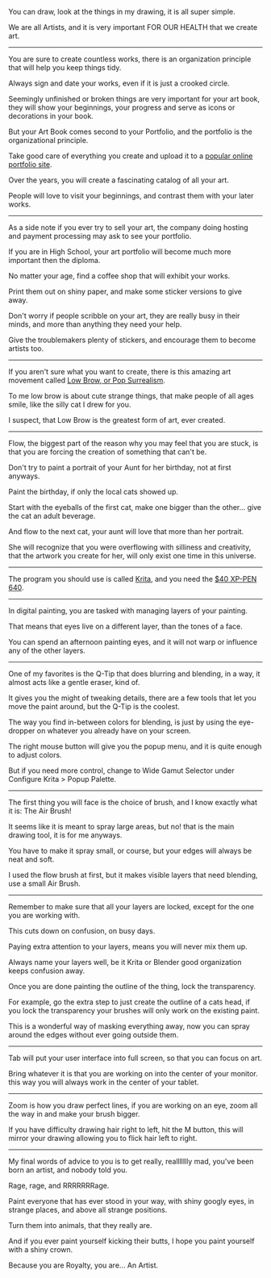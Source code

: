 You can draw,
look at the things in my drawing, it is all super simple.

We are all Artists,
and it is very important FOR OUR HEALTH that we create art.

---

You are sure to create countless works,
there is an organization principle that will help you keep things tidy.

Always sign and date your works,
even if it is just a crooked circle.

Seemingly unfinished or broken things are very important for your art book,
they will show your beginnings, your progress and serve as icons or decorations in your book.

But your Art Book comes second to your Portfolio,
and the portfolio is the organizational principle.

Take good care of everything you create and upload it to
a [popular online portfolio site][4].

Over the years,
you will create a fascinating catalog of all your art.

People will love to visit your beginnings,
and contrast them with your later works.

---

As a side note if you ever try to sell your art,
the company doing hosting and payment processing may ask to see your portfolio.

If you are in High School,
your art portfolio will become much more important then the diploma.

No matter your age,
find a coffee shop that will exhibit your works.

Print them out on shiny paper,
and make some sticker versions to give away.

Don't worry if people scribble on your art,
they are really busy in their minds, and more than anything they need your help.

Give the troublemakers plenty of stickers,
and encourage them to become artists too.

---

If you aren't sure what you want to create,
there is this amazing art movement called [Low Brow, or Pop Surrealism][1].

To me low brow is about cute strange things, that make people of all ages smile,
like the silly cat I drew for you.

I suspect, that Low Brow is the greatest form of art,
ever created.

---

Flow, the biggest part of the reason why you may feel that you are stuck,
is that you are forcing the creation of something that can't be.

Don't try to paint a portrait of your Aunt for her birthday,
not at first anyways.

Paint the birthday,
if only the local cats showed up.

Start with the eyeballs of the first cat,
make one bigger than the other... give the cat an adult beverage.

And flow to the next cat,
your aunt will love that more than her portrait.

She will recognize that you were overflowing with silliness and creativity,
that the artwork you create for her, will only exist one time in this universe.

---

The program you should use is called [Krita][2],
and you need the [$40 XP-PEN 640][3].

---

In digital painting,
you are tasked with managing layers of your painting.

That means that eyes live on a different layer,
than the tones of a face.

You can spend an afternoon painting eyes,
and it will not warp or influence any of the other layers.

---

One of my favorites is the Q-Tip that does blurring and blending,
in a way, it almost acts like a gentle eraser, kind of.

It gives you the might of tweaking details,
there are a few tools that let you move the paint around, but the Q-Tip is the coolest.

The way you find in-between colors for blending,
is just by using the eye-dropper on whatever you already have on your screen.

The right mouse button will give you the popup menu,
and it is quite enough to adjust colors.

But if you need more control,
change to Wide Gamut Selector under Configure Krita > Popup Palette.

---

The first thing you will face is the choice of brush,
and I know exactly what it is: The Air Brush!

It seems like it is meant to spray large areas,
but no! that is the main drawing tool, it is for me anyways.

You have to make it spray small, or course,
but your edges will always be neat and soft.

I used the flow brush at first,
but it makes visible layers that need blending, use a small Air Brush.

---

Remember to make sure that all your layers are locked,
except for the one you are working with.

This cuts down on confusion,
on busy days.

Paying extra attention to your layers,
means you will never mix them up.

Always name your layers well,
be it Krita or Blender good organization keeps confusion away.

Once you are done painting the outline of the thing,
lock the transparency.

For example, go the extra step to just create the outline of a cats head,
if you lock the transparency your brushes will only work on the existing paint.

This is a wonderful way of masking everything away,
now you can spray around the edges without ever going outside them.

---

Tab will put your user interface into full screen,
so that you can focus on art.

Bring whatever it is that you are working on into the center of your monitor.
this way you will always work in the center of your tablet.

---

Zoom is how you draw perfect lines,
if you are working on an eye, zoom all the way in and make your brush bigger.

If you have difficulty drawing hair right to left,
hit the M button, this will mirror your drawing allowing you to flick hair left to right.

---

My final words of advice to you is to get really, reallllllly mad,
you've been born an artist, and nobody told you.

Rage, rage,
and RRRRRRRage.

Paint everyone that has ever stood in your way,
with shiny googly eyes, in strange places, and above all strange positions.

Turn them into animals,
that they really are.

And if you ever paint yourself kicking their butts,
I hope you paint yourself with a shiny crown.

Because you are Royalty,
you are... An Artist.


[1]: https://www.youtube.com/results?search_query=low+brow%2C+pop+surrealism
[2]: https://www.youtube.com/watch?v=7NFnqMkVQBA
[3]: https://www.youtube.com/watch?v=OITEe6Dcf7U
[4]: https://dribbble.com/catpea
